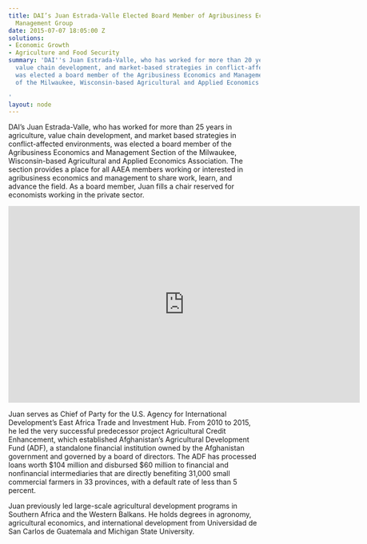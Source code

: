 ```yaml
---
title: DAI’s Juan Estrada-Valle Elected Board Member of Agribusiness Economics and
  Management Group
date: 2015-07-07 18:05:00 Z
solutions:
- Economic Growth
- Agriculture and Food Security
summary: 'DAI''s Juan Estrada-Valle, who has worked for more than 20 years in agriculture,
  value chain development, and market-based strategies in conflict-affected environments,
  was elected a board member of the Agribusiness Economics and Management Section
  of the Milwaukee, Wisconsin-based Agricultural and Applied Economics Association.

'
layout: node
---
```


DAI’s Juan Estrada-Valle, who has worked for more than 25 years in agriculture, value chain development, and market based strategies in conflict-affected environments, was elected a board member of the Agribusiness Economics and Management Section of the Milwaukee, Wisconsin-based Agricultural and Applied Economics Association. The section provides a place for all AAEA members working or interested in agribusiness economics and management to share work, learn, and advance the field. As a board member, Juan fills a chair reserved for economists working in the private sector. 

<iframe allowfullscreen="" frameborder="0" height="394" mozallowfullscreen="" src="https://player.vimeo.com/video/130361148" webkitallowfullscreen="" width="703"></iframe>

Juan serves as Chief of Party for the U.S. Agency for International Development’s East Africa Trade and Investment Hub. From 2010­­ to 2015, he led the very successful predecessor project Agricultural Credit Enhancement, which established Afghanistan’s Agricultural Development Fund (ADF), a standalone financial institution owned by the Afghanistan government and governed by a board of directors. The ADF has processed loans worth $104 million and disbursed $60 million to financial and nonfinancial intermediaries that are directly benefiting 31,000 small commercial farmers in 33 provinces, with a default rate of less than 5 percent.

Juan previously led large-scale agricultural development programs in Southern Africa and the Western Balkans. He holds degrees in agronomy, agricultural economics, and international development from Universidad de San Carlos de Guatemala and Michigan State University.

[1]: /who-we-are/our-team/juan-estrada-valle
[2]: http://dai.cmail2.com/t/r-l-aktlyld-nktiiqji-i/
[3]: /our-work/projects/afghanistan-agricultural-credit-enhancement-program-i-ii-ace